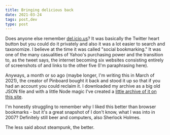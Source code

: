 ```yaml
---
title: Bringing delicious back
date: 2021-03-24
tags: post,dev
type: post
---
```


Does anyone else remember [del.icio.us](https://del.icio.us)? It was basically the Twitter heart button but you could do it privately and also it was a lot easier to search and taxonomize. I believe at the time it was called "social bookmarking." It was one of the many casualities of Yahoo's purchasing power and the transition to, as the tweet says, the internet becoming six websites consisting entirely of screenshots of and links to the other five (I'm paraphrasing here).

Anyways, a month or so ago (maybe longer, I'm writing this in March of 2021), the creator of Pinboard bought it back and stood it up so that if you had an account you could reclaim it. I downloaded my archive as a big old JSON file and with a little Node magic I've created a [little archive of it on this site](/delicious).

I'm honestly struggling to remember why I liked this better than browser bookmarks - but it's a great snapshot of I don't know, what I was into in 2007? Definitely still beer and computers, also Sherlock Holmes.

The less said about steampunk, the better.
